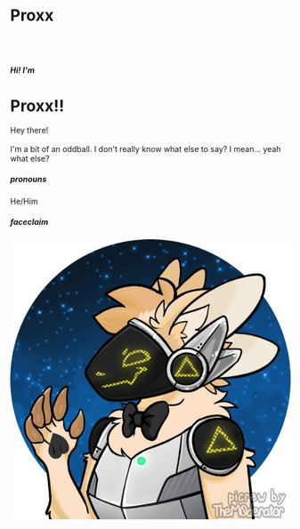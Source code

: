 # Proxx
<br /><br />
##### Hi! I'm
# Proxx!!

Hey there!
<br /><br />
I'm a bit of an oddball. I don't really know what else to say? I mean... 
yeah what else?

##### pronouns
He/Him

##### faceclaim
![Proxx's Picrew](./hm-picrews/Proxx-Picrew.jpg?raw=true)